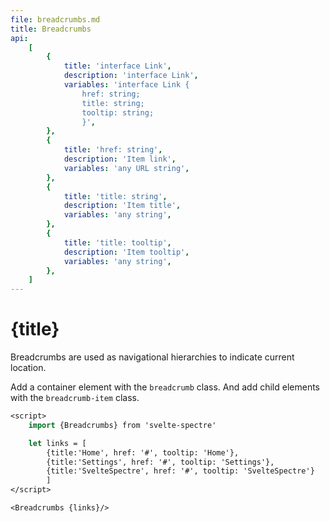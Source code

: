 ```yaml
---
file: breadcrumbs.md
title: Breadcrumbs
api:
    [
        {
            title: 'interface Link',
            description: 'interface Link',
            variables: 'interface Link {
                href: string;
                title: string;
                tooltip: string;
                }',
        },
        {
            title: 'href: string',
            description: 'Item link',
            variables: 'any URL string',
        },
        {
            title: 'title: string',
            description: 'Item title',
            variables: 'any string',
        },
        {
            title: 'title: tooltip',
            description: 'Item tooltip',
            variables: 'any string',
        },
    ]
---
```


<script>
    import {Breadcrumbs} from '$lib'

    let links = [
        {title:'Home', href: '#', tooltip: 'Home'},
        {title:'Settings', href: '#', tooltip: 'Settings'},
        {title:'SvelteSpectre', href: '#', tooltip: 'SvelteSpectre'}
        ]
</script>

# {title}

Breadcrumbs are used as navigational hierarchies to indicate current location.

<p>
    <Breadcrumbs {links}/>
</p>

Add a container element with the `breadcrumb` class. And add child elements with
the `breadcrumb-item` class.

```sv
<script>
    import {Breadcrumbs} from 'svelte-spectre'

    let links = [
        {title:'Home', href: '#', tooltip: 'Home'},
        {title:'Settings', href: '#', tooltip: 'Settings'},
        {title:'SvelteSpectre', href: '#', tooltip: 'SvelteSpectre'}
        ]
</script>

<Breadcrumbs {links}/>
```
